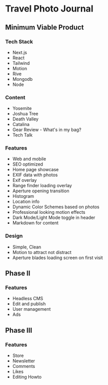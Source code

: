# Travel Photo Journal

## Minimum Viable Product

### Tech Stack

* Next.js
* React
* Tailwind
* Motion
* Rive
* Mongodb
* Node

### Content

* Yosemite
* Joshua Tree
* Death Valley
* Catalina
* Gear Review - What's in my bag?
* Tech Talk

### Features

* Web and mobile
* SEO optimized
* Home page showcase
* EXIF data with photos
* Exif overlay
* Range finder loading overlay 
* Aperture opening transition
* Histogram
* Location info
* Dynamic Color Schemes based on photos
* Professional looking motion effects
* Dark Mode/Light Mode toggle in header
* Markdown for content

### Design

* Simple, Clean
* Motion to attract not distract
* Aperture blades loading screen on first visit


## Phase II

### Features

* Headless CMS
* Edit and publish
* User management
* Ads

## Phase III

### Features

* Store
* Newsletter
* Comments
* Likes
* Editing Howto






